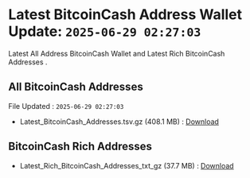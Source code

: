 # Latest BitcoinCash Address Wallet Update: `2025-06-29 02:27:03`

Latest All Address BitcoinCash Wallet and Latest Rich BitcoinCash Addresses .

## All BitcoinCash Addresses

File Updated : `2025-06-29 02:27:03`

- Latest_BitcoinCash_Addresses.tsv.gz (408.1 MB) : [Download](https://github.com/Pymmdrza/Rich-Address-Wallet/releases/tag/BitcoinCash)

## BitcoinCash Rich Addresses

- Latest_Rich_BitcoinCash_Addresses_txt_gz (37.7 MB) : [Download](https://github.com/Pymmdrza/Rich-Address-Wallet/releases/tag/BitcoinCash)
